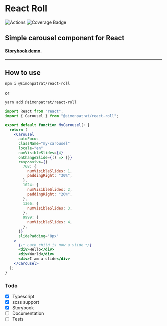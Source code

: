 # React Roll

![Actions](https://github.com/simonpatrat/react-roll/actions/workflows/tests.yml/badge.svg)
![Coverage Badge](https://img.shields.io/endpoint?url=https://gist.githubusercontent.com/simonpatrat/c88ec2d98b0167edcab2f0ba52646cc1/raw/3c43b24e3348e0eefeb24da78e33d6e8f72f5b92/react-roll_coverage.json)

## Simple carousel component for React

#### [Storybook demo](https://simonpatrat.github.io/react-roll).

---

## How to use

```bash
npm i @simonpatrat/react-roll
```

or

```bash
yarn add @simonpatrat/react-roll
```

```jsx
import React from "react";
import { Carousel } from "@simonpatrat/react-roll";

export default function MyCarousel() {
  return (
    <Carousel
      autoFocus
      className="my-carousel"
      locale="en"
      numVisibleSlides={4}
      onChangeSlide={() => {}}
      responsive={{
        768: {
          numVisibleSlides: 1,
          paddingRight: "30%",
        },
        1024: {
          numVisibleSlides: 2,
          paddingRight: "20%",
        },
        1366: {
          numVisibleSlides: 3,
        },
        9999: {
          numVisibleSlides: 4,
        },
      }}
      slidePadding="8px"
    >
      {/* Each child is now a Slide */}
      <div>Hello</div>
      <div>World</div>
      <div>I am a slide</div>
    </Carousel>
  );
}
```

### Todo

- [x] Typescript
- [x] scss support
- [x] Storybook
- [ ] Documentation
- [ ] Tests
